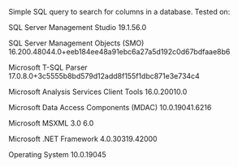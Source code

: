 Simple SQL query to search for columns in a database. Tested on:

SQL Server Management Studio						19.1.56.0

SQL Server Management Objects (SMO)						16.200.48044.0+eeb184ee48a91ebc6a27a5d192c0d67bdfaae8b6

Microsoft T-SQL Parser						17.0.8.0+3c5555b8bd579d12add8f155f1dbc871e3e734c4

Microsoft Analysis Services Client Tools						16.0.20010.0

Microsoft Data Access Components (MDAC)						10.0.19041.6216

Microsoft MSXML						3.0 6.0 

Microsoft .NET Framework						4.0.30319.42000

Operating System						10.0.19045
